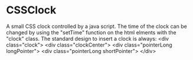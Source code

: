 # CSSClock
A small CSS clock controlled by a java script.
The time of the clock can be changed by using the "setTime" function on the html elments with the "clock" class.
The standard design to insert a clock is always:
\<div class="clock"\>
    \<div class="clockCenter"></div>
    \<div class="pointerLong longPointer"></div>
    \<div class="pointerLong shortPointer"></div>
\</div\>
